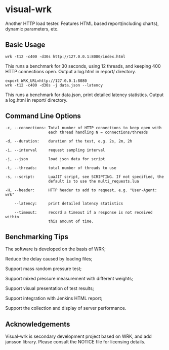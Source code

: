 # visual-wrk

Another HTTP load tester. Features HTML based report(including charts), dynamic parameters, etc.

## Basic Usage

    wrk -t12 -c400 -d30s http://127.0.0.1:8080/index.html

  This runs a benchmark for 30 seconds, using 12 threads, and keeping
  400 HTTP connections open.
  Output a log.html in report/ directory.

    export WRK_URL=http://127.0.0.1:8080 
    wrk -t12 -c400 -d30s -j data.json --latency

  This runs a benchmark for data.json, print detailed latency statistics.
  Output a log.html in report/ directory.

## Command Line Options

    -c, --connections: Total number of HTTP connections to keep open with
                       each thread handling N = connections/threads

    -d, --duration:    duration of the test, e.g. 2s, 2m, 2h

    -i, --interval     request sampling interval  

    -j, --json         load json data for script

    -t, --threads:     total number of threads to use

    -s, --script:      LuaJIT script, see SCRIPTING. If not specified, the 
                       default is to use the multi_requests.lua

    -H, --header:      HTTP header to add to request, e.g. "User-Agent: wrk"

        --latency:     print detailed latency statistics

        --timeout:     record a timeout if a response is not received within
                       this amount of time.

## Benchmarking Tips
 
  The software is developed on the basis of WRK;

  Reduce the delay caused by loading files; 

  Support mass random pressure test;
 
  Support mixed pressure measurement with different weights; 
 
  Support visual presentation of test results;
 
  Support integration with Jenkins HTML report;
 
  Support the collection and display of server performance.

## Acknowledgements

  Visual-wrk is secondary development project based on WRK, and add jansson 
  library. Please consult the NOTICE file for licensing details.

